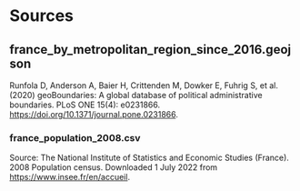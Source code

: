 # Sources

## france_by_metropolitan_region_since_2016.geojson
Runfola D, Anderson A, Baier H, Crittenden M, Dowker E, Fuhrig S, et al. (2020) 
geoBoundaries: A global database of political administrative boundaries. 
PLoS ONE 15(4): e0231866. https://doi.org/10.1371/journal.pone.0231866. 

### france_population_2008.csv
Source: The National Institute of Statistics and Economic Studies (France). 2008 Population census. Downloaded 1 July 2022 from https://www.insee.fr/en/accueil.


